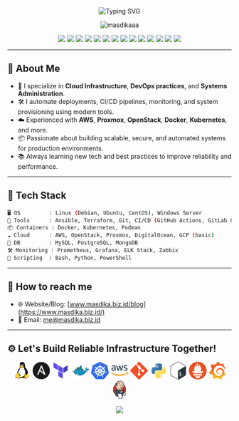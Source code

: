 <div align="center">
  <!-- Typing Animation -->
  <img src="https://readme-typing-svg.herokuapp.com?font=Fira+Code&size=24&pause=1000&color=00BFFF&center=true&vCenter=true&width=800&lines=Hi+%F0%9F%91%8B+I'm+Masdika.BIZ.ID;Cloud+Engineer+%7C+DevOps+Specialist+%7C+Sysadmin;Automating+Infra+with+Ansible%2C+Terraform+%26+CI%2FCD;Scaling+Apps+on+Docker+%7C+Kubernetes;Monitoring+with+Prometheus+%7C+Grafana;Building+Reliable+%26+Secure+Cloud+Systems" alt="Typing SVG" />
</div>

<!-- Profile Counter -->
<p align="center">
  <img src="https://komarev.com/ghpvc/?username=masdikaaa&label=Profile%20views&color=0e75b6&style=flat" alt="masdikaaa" />
</p>

<!-- Badges / Shields -->
<p align="center">
  <img src="https://img.shields.io/badge/Linux-Debian%20%7C%20Ubuntu%20%7C%20CentOS-yellow?logo=linux&logoColor=white&style=flat"/>
  <img src="https://img.shields.io/badge/Ansible-Automation-red?logo=ansible&logoColor=white&style=flat"/>
  <img src="https://img.shields.io/badge/Terraform-IaC-623CE4?logo=terraform&logoColor=white&style=flat"/>
  <img src="https://img.shields.io/badge/Docker-Container-blue?logo=docker&logoColor=white&style=flat"/>
  <img src="https://img.shields.io/badge/Kubernetes-Orchestration-326CE5?logo=kubernetes&logoColor=white&style=flat"/>
  <img src="https://img.shields.io/badge/AWS-Cloud-orange?logo=amazon-aws&logoColor=white&style=flat"/>
  <img src="https://img.shields.io/badge/Prometheus-Monitoring-orange?logo=prometheus&logoColor=white&style=flat"/>
  <img src="https://img.shields.io/badge/Grafana-Dashboard-F46800?logo=grafana&logoColor=white&style=flat"/>
  <img src="https://img.shields.io/badge/ELK-Logs-blueviolet?logo=elastic&logoColor=white&style=flat"/>
  <img src="https://img.shields.io/badge/Git-CI%2FCD-orange?logo=git&logoColor=white&style=flat"/>
  <img src="https://img.shields.io/badge/Bash-Scripting-black?logo=gnu-bash&logoColor=white&style=flat"/>
  <img src="https://img.shields.io/badge/Python-Automation-blue?logo=python&logoColor=white&style=flat"/>
  <img src="https://img.shields.io/badge/Jenkins-Pipeline-D24939?logo=jenkins&logoColor=white&style=flat"/>
  <img src="https://img.shields.io/badge/GitHub_Actions-CI%2FCD-2088FF?logo=github-actions&logoColor=white&style=flat"/>
</p>

---

## 🚀 About Me

* 🔧 I specialize in **Cloud Infrastructure**, **DevOps practices**, and **Systems Administration**.
* 🛠️ I automate deployments, CI/CD pipelines, monitoring, and system provisioning using modern tools.
* ☁️ Experienced with **AWS**, **Proxmox**, **OpenStack**, **Docker**, **Kubernetes**, and more.
* 📦 Passionate about building scalable, secure, and automated systems for production environments.
* 📚 Always learning new tech and best practices to improve reliability and performance.

---

## 🧰 Tech Stack

```bash
🖥️ OS         : Linux (Debian, Ubuntu, CentOS), Windows Server
🔧 Tools      : Ansible, Terraform, Git, CI/CD (GitHub Actions, GitLab CI, Jenkins)
📦 Containers : Docker, Kubernetes, Podman
☁️ Cloud      : AWS, OpenStack, Proxmox, DigitalOcean, GCP (basic)
💃 DB         : MySQL, PostgreSQL, MongoDB
🛠️ Monitoring : Prometheus, Grafana, ELK Stack, Zabbix
📜 Scripting  : Bash, Python, PowerShell
```

---

## 📩 How to reach me

* 🌐 Website/Blog: [www.masdika.biz.id/blog](https://www.masdika.biz.id/)
* 📧 Email: [me@masdika.biz.id](mailto:me@masdika.biz.id)

---

## ⚙️ Let's Build Reliable Infrastructure Together!

<p align="center">
  <img src="https://raw.githubusercontent.com/devicons/devicon/master/icons/linux/linux-original.svg" width="40" title="Linux" />
  <img src="https://raw.githubusercontent.com/devicons/devicon/master/icons/ansible/ansible-original.svg" width="40" title="Ansible" />
  <img src="https://raw.githubusercontent.com/devicons/devicon/master/icons/terraform/terraform-original.svg" width="40" title="Terraform" />
  <img src="https://raw.githubusercontent.com/devicons/devicon/master/icons/docker/docker-original.svg" width="40" title="Docker" />
  <img src="https://raw.githubusercontent.com/devicons/devicon/master/icons/kubernetes/kubernetes-plain.svg" width="40" title="Kubernetes" />
  <img src="https://raw.githubusercontent.com/devicons/devicon/master/icons/amazonwebservices/amazonwebservices-original.svg" width="40" title="AWS" />
  <img src="https://raw.githubusercontent.com/devicons/devicon/master/icons/git/git-original.svg" width="40" title="Git" />
  <img src="https://raw.githubusercontent.com/devicons/devicon/master/icons/python/python-original.svg" width="40" title="Python" />
  <img src="https://raw.githubusercontent.com/devicons/devicon/master/icons/bash/bash-original.svg" width="40" title="Bash" />
  <img src="https://raw.githubusercontent.com/devicons/devicon/master/icons/prometheus/prometheus-original.svg" width="40" title="Prometheus" />
  <img src="https://raw.githubusercontent.com/devicons/devicon/master/icons/grafana/grafana-original.svg" width="40" title="Grafana" />
  <img src="https://raw.githubusercontent.com/devicons/devicon/master/icons/jenkins/jenkins-original.svg" width="40" title="Jenkins" />
</p>

<p align="center">
  <img src="https://capsule-render.vercel.app/api?type=waving&color=0e75b6&height=120&section=footer"/>
</p>
